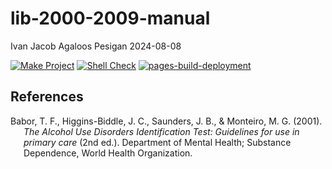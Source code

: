 lib-2000-2009-manual
================
Ivan Jacob Agaloos Pesigan
2024-08-08

<!-- README.md is generated from .setup/readme/README.Rmd. Please edit that file -->

<!-- badges: start -->

[![Make
Project](https://github.com/ijapesigan/lib-2000-2009-manual/actions/workflows/make.yml/badge.svg)](https://github.com/ijapesigan/lib-2000-2009-manual/actions/workflows/make.yml)
[![Shell
Check](https://github.com/ijapesigan/lib-2000-2009-manual/actions/workflows/shellcheck.yml/badge.svg)](https://github.com/ijapesigan/lib-2000-2009-manual/actions/workflows/shellcheck.yml)
[![pages-build-deployment](https://github.com/ijapesigan/lib-2000-2009-manual/actions/workflows/pages/pages-build-deployment/badge.svg)](https://github.com/ijapesigan/lib-2000-2009-manual/actions/workflows/pages/pages-build-deployment)
<!-- badges: end -->

## References

<div id="refs" class="references csl-bib-body hanging-indent"
entry-spacing="0" line-spacing="2">

<div id="ref-Babor-HigginsBiddle-Saunders-etal-2001" class="csl-entry">

Babor, T. F., Higgins-Biddle, J. C., Saunders, J. B., & Monteiro, M. G.
(2001). *The Alcohol Use Disorders Identification Test: Guidelines for
use in primary care* (2nd ed.). Department of Mental Health; Substance
Dependence, World Health Organization.

</div>

</div>
